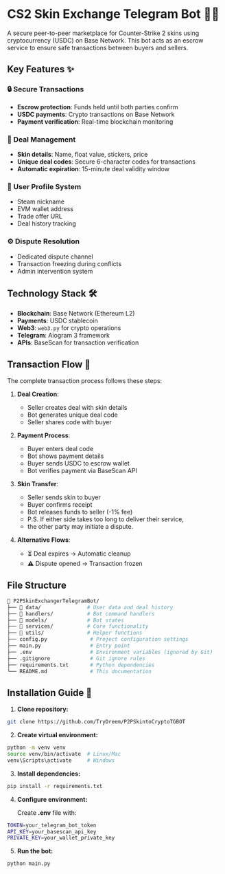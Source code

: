 # CS2 Skin Exchange Telegram Bot 🤖🔫

A secure peer-to-peer marketplace for Counter-Strike 2 skins using cryptocurrency (USDC) on Base Network. This bot acts as an escrow service to ensure safe transactions between buyers and sellers.

## Key Features ✨

### 🔒 Secure Transactions
- **Escrow protection**: Funds held until both parties confirm
- **USDC payments**: Crypto transactions on Base Network
- **Payment verification**: Real-time blockchain monitoring

### 💼 Deal Management
- **Skin details**: Name, float value, stickers, price
- **Unique deal codes**: Secure 6-character codes for transactions
- **Automatic expiration**: 15-minute deal validity window

### 👤 User Profile System
- Steam nickname
- EVM wallet address
- Trade offer URL
- Deal history tracking

### ⚙️ Dispute Resolution
- Dedicated dispute channel
- Transaction freezing during conflicts
- Admin intervention system

## Technology Stack 🛠️

- **Blockchain**: Base Network (Ethereum L2)
- **Payments**: USDC stablecoin
- **Web3**: `web3.py` for crypto operations
- **Telegram**: Aiogram 3 framework
- **APIs**: BaseScan for transaction verification

## Transaction Flow 🔄

The complete transaction process follows these steps:

1. **Deal Creation**:
   - Seller creates deal with skin details
   - Bot generates unique deal code
   - Seller shares code with buyer

2. **Payment Process**:
   - Buyer enters deal code
   - Bot shows payment details
   - Buyer sends USDC to escrow wallet
   - Bot verifies payment via BaseScan API

3. **Skin Transfer**:
   - Seller sends skin to buyer
   - Buyer confirms receipt
   - Bot releases funds to seller (-1% fee)
   - P.S. If either side takes too long to deliver their service,
   - the other party may initiate a dispute.

4. **Alternative Flows**:
   - ⏳ Deal expires → Automatic cleanup
   - ⚠️ Dispute opened → Transaction frozen


## File Structure
```bash
📁 P2PSkinExchangerTelegramBot/
├── 📁 data/               # User data and deal history
├── 📁 handlers/           # Bot command handlers
├── 📁 models/             # Bot states
├── 📁 services/           # Core functionality
├── 📁 utils/              # Helper functions
├── config.py              # Project configuration settings
├── main.py                # Entry point
├── .env                   # Environment variables (ignored by Git)
├── .gitignore             # Git ignore rules
├── requirements.txt       # Python dependencies
└── README.md              # This documentation

```

## Installation Guide 🚀

1. **Clone repository:**
```bash
git clone https://github.com/TryDreem/P2PSkintoCryptoTGBOT
```

2. **Create virtual environment:**

```bash
python -m venv venv
source venv/bin/activate  # Linux/Mac
venv\Scripts\activate     # Windows
```

3. **Install dependencies:**

```bash
pip install -r requirements.txt
```

4. **Configure environment:**

   Create **.env** file with:
```bash
TOKEN=your_telegram_bot_token
API_KEY=your_basescan_api_key
PRIVATE_KEY=your_wallet_private_key
```

5. **Run the bot:**

```bash
python main.py
```




   

